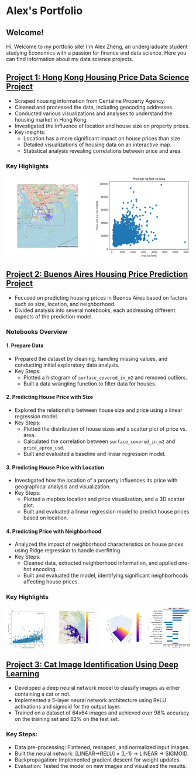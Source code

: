 # Alex's Portfolio

## Welcome!

Hi, Welcome to my portfolio site! I'm Alex Zheng, an undergraduate student studying Economics with a passion for finance and data science. Here you can find information about my data science projects.

## [Project 1: Hong Kong Housing Price Data Science Project](https://github.com/alexzheng123/Hong-Kong-Housing-Price)
- Scraped housing information from Centaline Property Agency.
- Cleaned and processed the data, including geocoding addresses.
- Conducted various visualizations and analyses to understand the housing market in Hong Kong.
- Investigated the influence of location and house size on property prices.
- Key insights:
  - Location has a more significant impact on house prices than size.
  - Detailed visualizations of housing data on an interactive map.
  - Statistical analysis revealing correlations between price and area.

### Key Highlights

<div style="display: flex; justify-content: space-between;">
    <img src="images/project1/map_figure.png" alt="Geographical Distribution of Housing Prices" style="width: 45%;"/>
    <img src="images/project1/price_per_sq_foot_vs_area_scatter.png" alt="Price per Square Foot vs Area" style="width: 52%;"/>
</div>



## [Project 2: Buenos Aires Housing Price Prediction Project](https://github.com/alexzheng123/Buenos-Aires-Property-Market)
- Focused on predicting housing prices in Buenos Aires based on factors such as size, location, and neighborhood.
- Divided analysis into several notebooks, each addressing different aspects of the prediction model.

### Notebooks Overview

#### 1. Prepare Data
- Prepared the dataset by cleaning, handling missing values, and conducting initial exploratory data analysis.
- Key Steps:
  - Plotted a histogram of `surface_covered_in_m2` and removed outliers.
  - Built a data wrangling function to filter data for houses.

#### 2. Predicting House Price with Size
- Explored the relationship between house size and price using a linear regression model.
- Key Steps:
  - Plotted the distribution of house sizes and a scatter plot of price vs. area.
  - Calculated the correlation between `surface_covered_in_m2` and `price_aprox_usd`.
  - Built and evaluated a baseline and linear regression model.

#### 3. Predicting House Price with Location
- Investigated how the location of a property influences its price with geographical analysis and visualization.
- Key Steps:
  - Plotted a mapbox location and price visualization, and a 3D scatter plot.
  - Built and evaluated a linear regression model to predict house prices based on location.

#### 4. Predicting Price with Neighborhood
- Analyzed the impact of neighborhood characteristics on house prices using Ridge regression to handle overfitting.
- Key Steps:
  - Cleaned data, extracted neighborhood information, and applied one-hot encoding.
  - Built and evaluated the model, identifying significant neighborhoods affecting house prices.

### Key Highlights

<div style="display: flex; justify-content: space-between;">
    <img src="images/project2/fig2.4_model_plot.png" alt="Linear Regression Model Plot" style="width: 23%;"/>
    <img src="images/project2/fig3.1_map.png" alt="Geographical Distribution of Housing Prices" style="width: 23%;"/>
    <img src="images/project2/fig3.3_3d.png" alt="3D Scatter Plot with Plane" style="width: 23%;"/>
    <img src="images/project2/fig4.1_feature_importance.png" alt="Feature Importance" style="width: 23%;"/>
</div>

## [Project 3: Cat Image Identification Using Deep Learning](https://github.com/alexzheng123/Cat_Image_Classification)
- Developed a deep neural network model to classify images as either containing a cat or not.
- Implemented a 5-layer neural network architecture using ReLU activations and sigmoid for the output layer.
- Trained on a dataset of 64x64 images and achieved over 98% accuracy on the training set and 82% on the test set.

### Key Steps:
- Data pre-processing: Flattened, reshaped, and normalized input images.
- Built the neural network: [LINEAR->RELU] × (L-1) -> LINEAR -> SIGMOID.
- Backpropagation: Implemented gradient descent for weight updates.
- Evaluation: Tested the model on new images and visualized the results.


